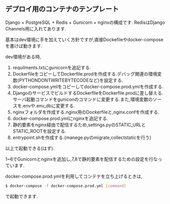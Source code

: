 ## デプロイ用のコンテナのテンプレート

Django + PostgreSQL + Redis + Gunicorn + nginxの構成です.
RedisはDjango Channels用に入れてあります.

基本はdev環境に手を加えていく方針ですが,直接Dockefileやdocker-composeを書けば動きます.

dev環境がある時,

1. requilments.txtにgunicornを追記する.
2. DockerfileをコピーしてDockerfile.prodを作成する.デバッグ関連の環境変数(PYTHONDONTWRITEBYTECODEなど)を設定する.
3. docker-compose.ymlをコピーしてdocker-compose.prod.ymlを作成する.
4. DjangoのサービスでビルドするDockerfileをDockerfile.prodに差し替える.サーバ起動コマンドをguniconのコマンドに変更する.また,環境変数のソースを.envや.env_dbに変更する.
5. nginxフォルダを作成する.nginx用のDockerfileと,nginx.confを作成する.
6. docker-compose.prod.ymlにnginxを追記する.
7. 静的要素をnginx経由で配信するため,settings.pyのSTATIC_URLとSTATIC_ROOTを設定する.
8. entrypoint.shを作成する.(manege.pyのmigrate,collectstaticを行う)
   
以上で起動できる(はず).

1~6でGunicornとnginxを追加し,7,8で静的要素を配信するための設定を行なっています.

docker-compose.prod.ymlを利用してコンテナを立ち上げるときは,

```Bash
$ docker-compose -f docker-compose.prod.yml [command]
```

で起動できます.